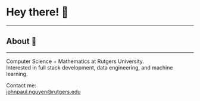 # Hey there! 👋

---

## About 📝

---

Computer Science + Mathematics at Rutgers University.  
Interested in full stack development, data engineering, and machine learning.  
  
Contact me:  
[johnpaul.nguyen@rutgers.edu](mailto:johnpaul.nguyen@rutgers.edu)  